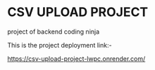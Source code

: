 # CSV UPLOAD PROJECT
project of backend coding ninja

This is the project deployment link:-

https://csv-upload-project-lwpc.onrender.com/
